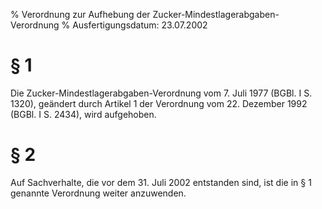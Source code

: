 % Verordnung zur Aufhebung der Zucker-Mindestlagerabgaben-Verordnung
% Ausfertigungsdatum: 23.07.2002
 
# § 1

Die Zucker-Mindestlagerabgaben-Verordnung vom 7. Juli 1977 (BGBl. I S. 1320), geändert durch Artikel 1 der Verordnung vom 22. Dezember 1992 (BGBl. I S. 2434), wird aufgehoben.

# § 2

Auf Sachverhalte, die vor dem 31. Juli 2002 entstanden sind, ist die in § 1 genannte Verordnung weiter anzuwenden.
